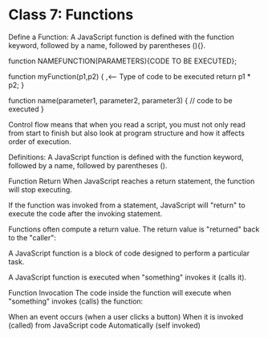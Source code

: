 # Class 7: Functions

Define a Function: A JavaScript function is defined with the function keyword, followed by a name, followed by parentheses (){}.

function NAMEFUNCTION(PARAMETERS){CODE TO BE EXECUTED};

function myFunction(p1,p2) { ,<-- Type of code to be executed
    return p1 * p2;
}

function name(parameter1, parameter2, parameter3) {
  // code to be executed
}

Control flow means that when you read a script, you must not only read from start to finish but also look at program structure and how it affects order of execution.

Definitions:
A JavaScript function is defined with the function keyword, followed by a name, followed by parentheses ().

Function Return
When JavaScript reaches a return statement, the function will stop executing.

If the function was invoked from a statement, JavaScript will "return" to execute the code after the invoking statement.

Functions often compute a return value. The return value is "returned" back to the "caller":

A JavaScript function is a block of code designed to perform a particular task.

A JavaScript function is executed when "something" invokes it (calls it).

Function Invocation
The code inside the function will execute when "something" invokes (calls) the function:

When an event occurs (when a user clicks a button)
When it is invoked (called) from JavaScript code
Automatically (self invoked)